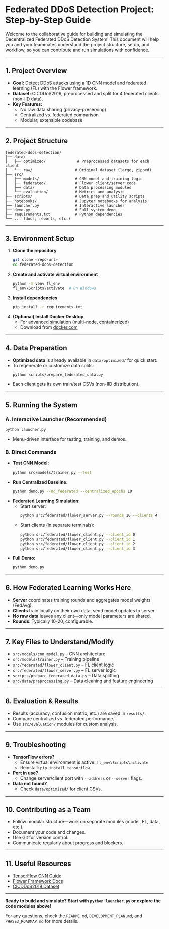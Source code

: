 # Federated DDoS Detection Project: Step-by-Step Guide

Welcome to the collaborative guide for building and simulating the Decentralized Federated DDoS Detection System! This document will help you and your teammates understand the project structure, setup, and workflow, so you can contribute and run simulations with confidence.

---

## 1. Project Overview

- **Goal:** Detect DDoS attacks using a 1D CNN model and federated learning (FL) with the Flower framework.
- **Dataset:** CICDDoS2019, preprocessed and split for 4 federated clients (non-IID data).
- **Key Features:**
  - No raw data sharing (privacy-preserving)
  - Centralized vs. federated comparison
  - Modular, extensible codebase

---

## 2. Project Structure

```
federated-ddos-detection/
├── data/
│   ├── optimized/              # Preprocessed datasets for each client
│   └── raw/                   # Original dataset (large, zipped)
├── src/
│   ├── models/                # CNN model and training logic
│   ├── federated/             # Flower client/server code
│   ├── data/                  # Data processing modules
│   └── evaluation/            # Metrics and analysis
├── scripts/                   # Data prep and utility scripts
├── notebooks/                 # Jupyter notebooks for analysis
├── launcher.py                # Interactive launcher
├── demo.py                    # Full system demo
├── requirements.txt           # Python dependencies
└── ... (docs, reports, etc.)
```

---

## 3. Environment Setup

1. **Clone the repository**
   ```bash
   git clone <repo-url>
   cd federated-ddos-detection
   ```
2. **Create and activate virtual environment**
   ```bash
   python -m venv fl_env
   fl_env\Scripts\activate  # On Windows
   ```
3. **Install dependencies**
   ```bash
   pip install -r requirements.txt
   ```
4. **(Optional) Install Docker Desktop**
   - For advanced simulation (multi-node, containerized)
   - Download from [docker.com](https://www.docker.com/)

---

## 4. Data Preparation

- **Optimized data** is already available in `data/optimized/` for quick start.
- To regenerate or customize data splits:
  ```bash
  python scripts/prepare_federated_data.py
  ```
- Each client gets its own train/test CSVs (non-IID distribution).

---

## 5. Running the System

### A. Interactive Launcher (Recommended)

```bash
python launcher.py
```

- Menu-driven interface for testing, training, and demos.

### B. Direct Commands

- **Test CNN Model:**
  ```bash
  python src/models/trainer.py --test
  ```
- **Run Centralized Baseline:**
  ```bash
  python demo.py --no_federated --centralized_epochs 10
  ```
- **Federated Learning Simulation:**
  - Start server:
    ```bash
    python src/federated/flower_server.py --rounds 10 --clients 4
    ```
  - Start clients (in separate terminals):
    ```bash
    python src/federated/flower_client.py --client_id 0
    python src/federated/flower_client.py --client_id 1
    python src/federated/flower_client.py --client_id 2
    python src/federated/flower_client.py --client_id 3
    ```
- **Full Demo:**
  ```bash
  python demo.py
  ```

---

## 6. How Federated Learning Works Here

- **Server** coordinates training rounds and aggregates model weights (FedAvg).
- **Clients** train locally on their own data, send model updates to server.
- **No raw data** leaves any client—only model parameters are shared.
- **Rounds**: Typically 10-20, configurable.

---

## 7. Key Files to Understand/Modify

- `src/models/cnn_model.py` – CNN architecture
- `src/models/trainer.py` – Training pipeline
- `src/federated/flower_client.py` – FL client logic
- `src/federated/flower_server.py` – FL server logic
- `scripts/prepare_federated_data.py` – Data splitting
- `src/data/preprocessing.py` – Data cleaning and feature engineering

---

## 8. Evaluation & Results

- Results (accuracy, confusion matrix, etc.) are saved in `results/`.
- Compare centralized vs. federated performance.
- Use `src/evaluation/` modules for custom analysis.

---

## 9. Troubleshooting

- **TensorFlow errors?**
  - Ensure virtual environment is active: `fl_env\Scripts\activate`
  - Reinstall: `pip install tensorflow`
- **Port in use?**
  - Change server/client port with `--address` or `--server` flags.
- **Data not found?**
  - Check `data/optimized/` for client CSVs.

---

## 10. Contributing as a Team

- Follow modular structure—work on separate modules (model, FL, data, etc.).
- Document your code and changes.
- Use Git for version control.
- Communicate regularly about progress and blockers.

---

## 11. Useful Resources

- [TensorFlow CNN Guide](https://www.tensorflow.org/tutorials/images/cnn)
- [Flower Framework Docs](https://flower.dev/docs/)
- [CICDDoS2019 Dataset](https://www.unb.ca/cic/datasets/ddos-2019.html)

---

**Ready to build and simulate? Start with `python launcher.py` or explore the code modules above!**

For any questions, check the `README.md`, `DEVELOPMENT_PLAN.md`, and `PHASE3_ROADMAP.md` for more details.

